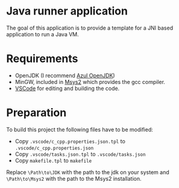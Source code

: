 # Java runner application

The goal of this application is to provide a template for a JNI based application to run a Java VM.

# Requirements

  * OpenJDK (I recommend [Azul OpenJDK](https://www.azul.com/downloads/zulu-community))
  * MinGW, included in [Msys2](https://www.msys2.org) which provides the gcc compiler.
  * [VSCode](https://code.visualstudio.com/download) for editing and building the code.

# Preparation

To build this project the following files have to be modified:

  * Copy `.vscode/c_cpp.properties.json.tpl` to `.vscode/c_cpp.properties.json`
  * Copy `.vscode/tasks.json.tpl` to `.vscode/tasks.json`
  * Copy `makefile.tpl` to `makefile`

Replace `\Path\to\JDK` with the path to the jdk on your system and `\Path\to\Msys2` with the path to the Msys2 installation.